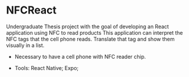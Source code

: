# NFCReact
Undergraduate Thesis project with the goal of developing an React application using NFC to read products
This application can interpret the NFC tags that the cell phone reads. Translate that tag and show them visually in a list.
* Necessary to have a cell phone with NFC reader chip.
- Tools: React Native; Expo;
